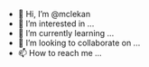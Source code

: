 - 👋 Hi, I’m @mclekan
- 👀 I’m interested in ...
- 🌱 I’m currently learning ...
- 💞️ I’m looking to collaborate on ...
- 📫 How to reach me ...

<!---
mclekan/mclekan is a ✨ special ✨ repository because its `README.md` (this file) appears on your GitHub profile.
You can click the Preview link to take a look at your changes.
--->
